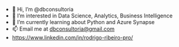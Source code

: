 - 👋 Hi, I’m @dbconsultoria
- 👀 I’m interested in Data Science, Analytics, Business Intelligence
- 🌱 I’m currently learning about Python and Azure Synapse
- 📫 Email me at dbconsultoria@gmail.com
- https://www.linkedin.com/in/rodrigo-ribeiro-pro/

<!---
dbconsultoria/dbconsultoria is a ✨ special ✨ repository because its `README.md` (this file) appears on your GitHub profile.
You can click the Preview link to take a look at your changes.
--->
